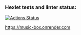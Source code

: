 ### Hexlet tests and linter status:
[![Actions Status](https://github.com/Ludmila1990/layout-designer-project-lvl2/workflows/hexlet-check/badge.svg)](https://github.com/Ludmila1990/layout-designer-project-lvl2/actions)

https://music-box.onrender.com